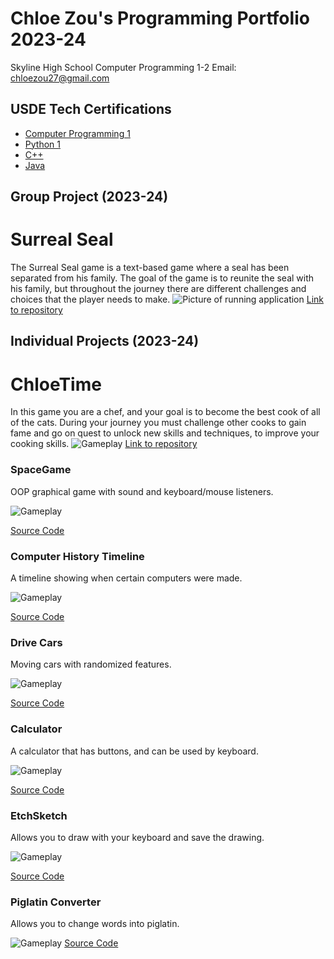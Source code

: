 # Chloe Zou's Programming Portfolio 2023-24
Skyline High School Computer Programming 1-2
Email: chloezou27@gmail.com

## USDE Tech Certifications
* [Computer Programming 1](https://github.com/Chloe-Zou/programmingportfolio/blob/main/images/Chloe%20Zou_Computer%20Programming%20I_12182023.pdf)
* [Python 1](https://github.com/Chloe-Zou/programmingportfolio/blob/main/images/Chloe%20Zou_Computer%20Programming%20II%20Python_05062024.pdf)
* [C++](https://github.com/Chloe-Zou/programmingportfolio/blob/main/images/Chloe%20Zou_Computer%20Programming%202%20C%2B%2B_05102024.pdf)
* [Java](https://github.com/Chloe-Zou/programmingportfolio/blob/main/images/Chloe%20Zou_Computer%20Programming%202%20Java%20_05082024.pdf)

## Group Project (2023-24)
# Surreal Seal
The Surreal Seal game is a text-based game where a seal has been separated from his family. The goal of the game is to reunite the seal with his family, but throughout the journey there are different challenges and choices that the player needs to make.
![Picture of running application](https://github.com/Chloe-Zou/programmingportfolio/blob/main/images/sealgamepic.png?raw=true)
[Link to repository](https://github.com/akiaxin/SurrealSeal.git)

## Individual Projects (2023-24)
# ChloeTime
In this game you are a chef, and your goal is to become the best cook of all of the cats. During your journey you must challenge other cooks to gain fame and go on quest to unlock new skills and techniques, to improve your cooking skills.
![Gameplay](https://github.com/Chloe-Zou/programmingportfolio/blob/main/images/ChloeTime?raw=true)
[Link to repository](https://github.com/Chloe-Zou/ChloeTime.git)

### SpaceGame
OOP graphical game with sound and keyboard/mouse listeners.

![Gameplay](https://github.com/Chloe-Zou/programmingportfolio/blob/main/images/sg1.png?raw=true)

[Source Code](https://github.com/Chloe-Zou/programmingportfolio/blob/main/src/SpaceGame.zip)

### Computer History Timeline
A timeline showing when certain computers were made.

![Gameplay](https://github.com/Chloe-Zou/programmingportfolio/blob/main/images/timeline.png?raw=true)

[Source Code](https://github.com/Chloe-Zou/programmingportfolio/blob/main/src/Timeline.zip)

### Drive Cars
Moving cars with randomized features.

![Gameplay](https://github.com/Chloe-Zou/programmingportfolio/blob/main/images/cars.png?raw=true)

[Source Code](https://github.com/Chloe-Zou/programmingportfolio/blob/main/src/DriveCars%202.zip)

### Calculator
A calculator that has buttons, and can be used by keyboard.

![Gameplay](https://github.com/Chloe-Zou/programmingportfolio/blob/main/images/calckey.png?raw=true)

[Source Code](https://github.com/Chloe-Zou/programmingportfolio/blob/main/src/CalculatorKeyboard.zip)

### EtchSketch
Allows you to draw with your keyboard and save the drawing.

![Gameplay](https://github.com/Chloe-Zou/programmingportfolio/blob/main/images/line-000106.png?raw=true)

[Source Code](https://github.com/Chloe-Zou/programmingportfolio/blob/main/src/EtchSketch.zip)

### Piglatin Converter
Allows you to change words into piglatin.

![Gameplay](https://github.com/Chloe-Zou/programmingportfolio/blob/main/images/piglatin.png?raw=true)
[Source Code](https://github.com/Chloe-Zou/programmingportfolio/blob/main/src/main.py)
